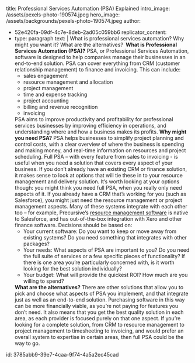 title: Professional Services Automation (PSA) Explained
intro_image: /assets/pexels-photo-190574.jpeg
hero_image: /assets/backgrounds/pexels-photo-190574.jpeg
author:
  - 52e420fa-09df-4c7e-8deb-2ad05c059bb6
replicator_content:
  - 
    type: paragraph
    text: |
      <![CDATA[<img class="alignright size-full wp-image-3575" src="https://www.precursive.com/assets/media/PSA-1.jpg" alt="Professional Services Automation" width="300" height="200" />What is professional services automation? Why might you want it? What are the alternatives?<strong> </strong>
      
      <strong>What is Professional Services Automation (PSA)?</strong>
      
      PSA, or Professional Services Automation, software is designed to help companies manage their businesses in an end-to-end solution.
      
      PSA can cover everything from CRM (customer relationship management) to finance and invoicing. This can include:
      <ul>
      <li>sales engagement</li>
      <li>resource management and allocation</li>
      <li>project management</li>
      <li>time and expense tracking</li>
      <li>project accounting</li>
      <li>billing and revenue recognition</li>
      <li>invoicing</li>
      </ul>
      PSA aims to improve productivity and profitability for professional services businesses by improving efficiency in operations, and understanding where and how a business makes its profits.
      
      <strong>Why might you need PSA?</strong>
      
      PSA helps businesses to simplify project planning and control costs, with a clear overview of where the business is spending and making money, and real-time information on resources and project scheduling.
      
      Full PSA – with every feature from sales to invoicing - is useful when you need a solution that covers every aspect of your business. If you don’t already have an existing CRM or finance solution, it makes sense to look at options that will tie these in to your resource management and delivery solution.
      
      It’s worth looking at your options though: you might think you need full PSA, when you really only need aspects of it. If you already have a CRM that’s working for you (such as Salesforce), you might just need the resource management or project management aspects. Many of these systems integrate with each other too – for example, Precursive’s <a href="http://www.precursive.com/">resource management software</a> is native to Salesforce, and has out-of-the-box integration with Xero and other finance software.
      
      Decisions should be based on:
      <ul>
      <li>Your current software: Do you want to keep or move away from existing systems? Do you need something that integrates with other packages?</li>
      <li>Your needs: What aspects of PSA are important to you? Do you need the full suite of services or a few specific pieces of functionality? If there is one area you’re particularly concerned with, is it worth looking for the best solution individually?</li>
      <li>Your budget: What will provide the quickest ROI? How much are you willing to spend?</li>
      </ul>
      <strong>What are the alternatives?</strong>
      
      There are other solutions that allow you to pick and choose what aspects of PSA you implement, and that integrate just as well as an end-to-end solution. Purchasing software in this way can be more financially viable, as you’re not paying for features you don’t need. It also means that you get the best quality solution in each area, as each provider is focused purely on that one aspect.
      
      If you’re looking for a complete solution, from CRM to resource management to project management to timesheeting to invoicing, and would prefer an overall system to expertise in certain areas, then full PSA could be the way to go.
id: 3785abb9-39e7-4caa-9f74-4a5a2ec45cad
